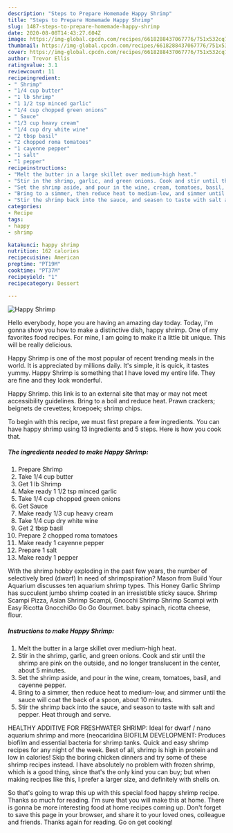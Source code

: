 ```yaml
---
description: "Steps to Prepare Homemade Happy Shrimp"
title: "Steps to Prepare Homemade Happy Shrimp"
slug: 1487-steps-to-prepare-homemade-happy-shrimp
date: 2020-08-08T14:43:27.604Z
image: https://img-global.cpcdn.com/recipes/6618288437067776/751x532cq70/happy-shrimp-recipe-main-photo.jpg
thumbnail: https://img-global.cpcdn.com/recipes/6618288437067776/751x532cq70/happy-shrimp-recipe-main-photo.jpg
cover: https://img-global.cpcdn.com/recipes/6618288437067776/751x532cq70/happy-shrimp-recipe-main-photo.jpg
author: Trevor Ellis
ratingvalue: 3.1
reviewcount: 11
recipeingredient:
- " Shrimp"
- "1/4 cup butter"
- "1 lb Shrimp"
- "1 1/2 tsp minced garlic"
- "1/4 cup chopped green onions"
- " Sauce"
- "1/3 cup heavy cream"
- "1/4 cup dry white wine"
- "2 tbsp basil"
- "2 chopped roma tomatoes"
- "1 cayenne pepper"
- "1 salt"
- "1 pepper"
recipeinstructions:
- "Melt the butter in a large skillet over medium-high heat."
- "Stir in the shrimp, garlic, and green onions. Cook and stir until the shrimp are pink on the outside, and no longer translucent in the center, about 5 minutes."
- "Set the shrimp aside, and pour in the wine, cream, tomatoes, basil, and cayenne pepper."
- "Bring to a simmer, then reduce heat to medium-low, and simmer until the sauce will coat the back of a spoon, about 10 minutes."
- "Stir the shrimp back into the sauce, and season to taste with salt and pepper. Heat through and serve."
categories:
- Recipe
tags:
- happy
- shrimp

katakunci: happy shrimp 
nutrition: 162 calories
recipecuisine: American
preptime: "PT19M"
cooktime: "PT37M"
recipeyield: "1"
recipecategory: Dessert

---
```



![Happy Shrimp](https://img-global.cpcdn.com/recipes/6618288437067776/751x532cq70/happy-shrimp-recipe-main-photo.jpg)

Hello everybody, hope you are having an amazing day today. Today, I'm gonna show you how to make a distinctive dish, happy shrimp. One of my favorites food recipes. For mine, I am going to make it a little bit unique. This will be really delicious.

Happy Shrimp is one of the most popular of recent trending meals in the world. It is appreciated by millions daily. It's simple, it is quick, it tastes yummy. Happy Shrimp is something that I have loved my entire life. They are fine and they look wonderful.

Happy Shrimp. this link is to an external site that may or may not meet accessibility guidelines. Bring to a boil and reduce heat. Prawn crackers; beignets de crevettes; kroepoek; shrimp chips.


To begin with this recipe, we must first prepare a few ingredients. You can have happy shrimp using 13 ingredients and 5 steps. Here is how you cook that.

<!--inarticleads1-->

##### The ingredients needed to make Happy Shrimp:

1. Prepare  Shrimp
1. Take 1/4 cup butter
1. Get 1 lb Shrimp
1. Make ready 1 1/2 tsp minced garlic
1. Take 1/4 cup chopped green onions
1. Get  Sauce
1. Make ready 1/3 cup heavy cream
1. Take 1/4 cup dry white wine
1. Get 2 tbsp basil
1. Prepare 2 chopped roma tomatoes
1. Make ready 1 cayenne pepper
1. Prepare 1 salt
1. Make ready 1 pepper


With the shrimp hobby exploding in the past few years, the number of selectively bred (dwarf) In need of shrimpspiration? Mason from Build Your Aquarium discusses ten aquarium shrimp types. This Honey Garlic Shrimp has succulent jumbo shrimp coated in an irresistible sticky sauce. Shrimp Scampi Pizza, Asian Shrimp Scampi, Gnocchi Shrimp Shrimp Scampi with Easy Ricotta GnocchiGo Go Go Gourmet. baby spinach, ricotta cheese, flour. 

<!--inarticleads2-->

##### Instructions to make Happy Shrimp:

1. Melt the butter in a large skillet over medium-high heat.
1. Stir in the shrimp, garlic, and green onions. Cook and stir until the shrimp are pink on the outside, and no longer translucent in the center, about 5 minutes.
1. Set the shrimp aside, and pour in the wine, cream, tomatoes, basil, and cayenne pepper.
1. Bring to a simmer, then reduce heat to medium-low, and simmer until the sauce will coat the back of a spoon, about 10 minutes.
1. Stir the shrimp back into the sauce, and season to taste with salt and pepper. Heat through and serve.


HEALTHY ADDITIVE FOR FRESHWATER SHRIMP: Ideal for dwarf / nano aquarium shrimp and more (neocaridina BIOFILM DEVELOPMENT: Produces biofilm and essential bacteria for shrimp tanks. Quick and easy shrimp recipes for any night of the week. Best of all, shrimp is high in protein and low in calories! Skip the boring chicken dinners and try some of these shrimp recipes instead. I have absolutely no problem with frozen shrimp, which is a good thing, since that&#39;s the only kind you can buy; but when making recipes like this, I prefer a larger size, and definitely with shells on. 

So that's going to wrap this up with this special food happy shrimp recipe. Thanks so much for reading. I'm sure that you will make this at home. There is gonna be more interesting food at home recipes coming up. Don't forget to save this page in your browser, and share it to your loved ones, colleague and friends. Thanks again for reading. Go on get cooking!
